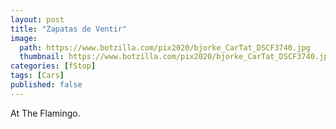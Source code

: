 ```yaml
---
layout: post
title: "Zapatas de Ventir"
image:
  path: https://www.botzilla.com/pix2020/bjorke_CarTat_DSCF3740.jpg
  thumbnail: https://www.botzilla.com/pix2020/bjorke_CarTat_DSCF3740.jpg
categories: [fStop]
tags: [Cars]
published: false
---
```


At The Flamingo.

